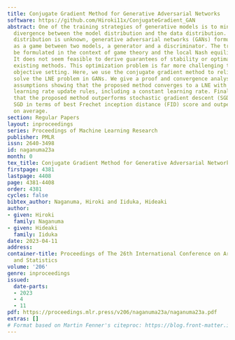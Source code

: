 ```yaml
---
title: Conjugate Gradient Method for Generative Adversarial Networks
software: https://github.com/Hiroki11x/ConjugateGradient_GAN
abstract: One of the training strategies of generative models is to minimize the Jensen–Shannon
  divergence between the model distribution and the data distribution. Since data
  distribution is unknown, generative adversarial networks (GANs) formulate this problem
  as a game between two models, a generator and a discriminator. The training can
  be formulated in the context of game theory and the local Nash equilibrium (LNE).
  It does not seem feasible to derive guarantees of stability or optimality for the
  existing methods. This optimization problem is far more challenging than the single
  objective setting. Here, we use the conjugate gradient method to reliably and efficiently
  solve the LNE problem in GANs. We give a proof and convergence analysis under mild
  assumptions showing that the proposed method converges to a LNE with three different
  learning rate update rules, including a constant learning rate. Finally, we demonstrate
  that the proposed method outperforms stochastic gradient descent (SGD) and momentum
  SGD in terms of best Frechet inception distance (FID) score and outperforms Adam
  on average.
section: Regular Papers
layout: inproceedings
series: Proceedings of Machine Learning Research
publisher: PMLR
issn: 2640-3498
id: naganuma23a
month: 0
tex_title: Conjugate Gradient Method for Generative Adversarial Networks
firstpage: 4381
lastpage: 4408
page: 4381-4408
order: 4381
cycles: false
bibtex_author: Naganuma, Hiroki and Iiduka, Hideaki
author:
- given: Hiroki
  family: Naganuma
- given: Hideaki
  family: Iiduka
date: 2023-04-11
address:
container-title: Proceedings of The 26th International Conference on Artificial Intelligence
  and Statistics
volume: '206'
genre: inproceedings
issued:
  date-parts:
  - 2023
  - 4
  - 11
pdf: https://proceedings.mlr.press/v206/naganuma23a/naganuma23a.pdf
extras: []
# Format based on Martin Fenner's citeproc: https://blog.front-matter.io/posts/citeproc-yaml-for-bibliographies/
---
```

